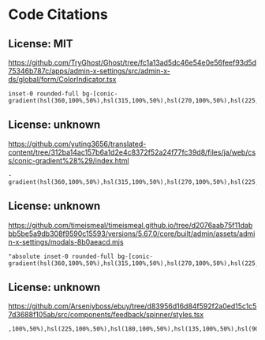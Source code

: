 # Code Citations

## License: MIT
https://github.com/TryGhost/Ghost/tree/fc1a13ad5dc46e54e0e56feef93d5d75346b787c/apps/admin-x-settings/src/admin-x-ds/global/form/ColorIndicator.tsx

```
inset-0 rounded-full bg-[conic-gradient(hsl(360,100%,50%),hsl(315,100%,50%),hsl(270,100%,50%),hsl(225,100%,50%
```


## License: unknown
https://github.com/yuting3656/translated-content/tree/312ba14ac157b6a1d2e4c8372f52a24f77fc39d8/files/ja/web/css/conic-gradient%28%29/index.html

```
-gradient(hsl(360,100%,50%),hsl(315,100%,50%),hsl(270,100%,50%),hsl(225,100%,50%),hsl(180,100%,50
```


## License: unknown
https://github.com/timeismeal/timeismeal.github.io/tree/d2076aab75f11dabbb5be5a9db308f9590c15593/versions/5.67.0/core/built/admin/assets/admin-x-settings/modals-8b0aeacd.mjs

```
"absolute inset-0 rounded-full bg-[conic-gradient(hsl(360,100%,50%),hsl(315,100%,50%),hsl(270,100%,50%),hsl(225,100%,
```


## License: unknown
https://github.com/Arseniyboss/ebuy/tree/d83956d16d84f592f2a0ed15c1c57d3688f105ab/src/components/feedback/spinner/styles.tsx

```
,100%,50%),hsl(225,100%,50%),hsl(180,100%,50%),hsl(135,100%,50%),hsl(90,100%,50%),hsl(45
```

